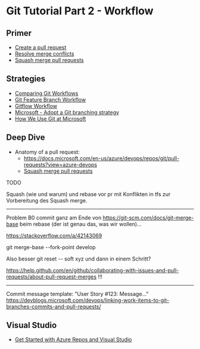 # Git Tutorial Part 2 - Workflow

## Primer

* [Create a pull request](https://docs.microsoft.com/en-us/azure/devops/repos/git/pullrequest?view=azure-devops-2019)
* [Resolve merge conflicts](https://docs.microsoft.com/de-de/azure/devops/repos/git/merging?view=azure-devops-2019&tabs=visual-studio)
* [Squash merge pull requests](https://docs.microsoft.com/de-de/azure/devops/repos/git/merging-with-squash?view=azure-devops-2019)

## Strategies

* [Comparing Git Workflows](https://www.codingblocks.net/podcast/comparing-git-workflows/)
* [Git Feature Branch Workflow](https://www.atlassian.com/git/tutorials/comparing-workflows/feature-branch-workflow)
* [Gitflow Workflow](https://www.atlassian.com/git/tutorials/comparing-workflows/gitflow-workflow)
* [Microsoft - Adopt a Git branching strategy](https://docs.microsoft.com/en-us/azure/devops/repos/git/git-branching-guidance?view=azure-devops)
* [How We Use Git at Microsoft](https://docs.microsoft.com/en-us/azure/devops/learn/devops-at-microsoft/use-git-microsoft)

## Deep Dive

* Anatomy of a pull request:
  * <https://docs.microsoft.com/en-us/azure/devops/repos/git/pull-requests?view=azure-devops>
  * [Squash merge pull requests](https://docs.microsoft.com/en-us/azure/devops/repos/git/merging-with-squash?view=azure-devops)
  
TODO

Squash (wie und warum) und rebase vor pr mit Konflikten in tfs zur Vorbereitung des Squash merge.

---

Problem B0 commit ganz am Ende von https://git-scm.com/docs/git-merge-base beim rebase (der ist genau das, was wir wollen)...

https://stackoverflow.com/a/42143069

git merge-base --fork-point develop

Also besser git reset -- soft xyz und dann in einem Schritt?

https://help.github.com/en/github/collaborating-with-issues-and-pull-requests/about-pull-request-merges !!!

---

Commit message template: "User Story #123: Message..."
https://devblogs.microsoft.com/devops/linking-work-items-to-git-branches-commits-and-pull-requests/

## Visual Studio

* [Get Started with Azure Repos and Visual Studio](https://docs.microsoft.com/de-de/azure/devops/repos/git/gitquickstart?view=azure-devops-2019&tabs=visual-studio)
